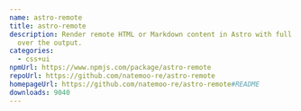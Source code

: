 ```yaml
---
name: astro-remote
title: astro-remote
description: Render remote HTML or Markdown content in Astro with full control
  over the output.
categories:
  - css+ui
npmUrl: https://www.npmjs.com/package/astro-remote
repoUrl: https://github.com/natemoo-re/astro-remote
homepageUrl: https://github.com/natemoo-re/astro-remote#README
downloads: 9040
---
```

